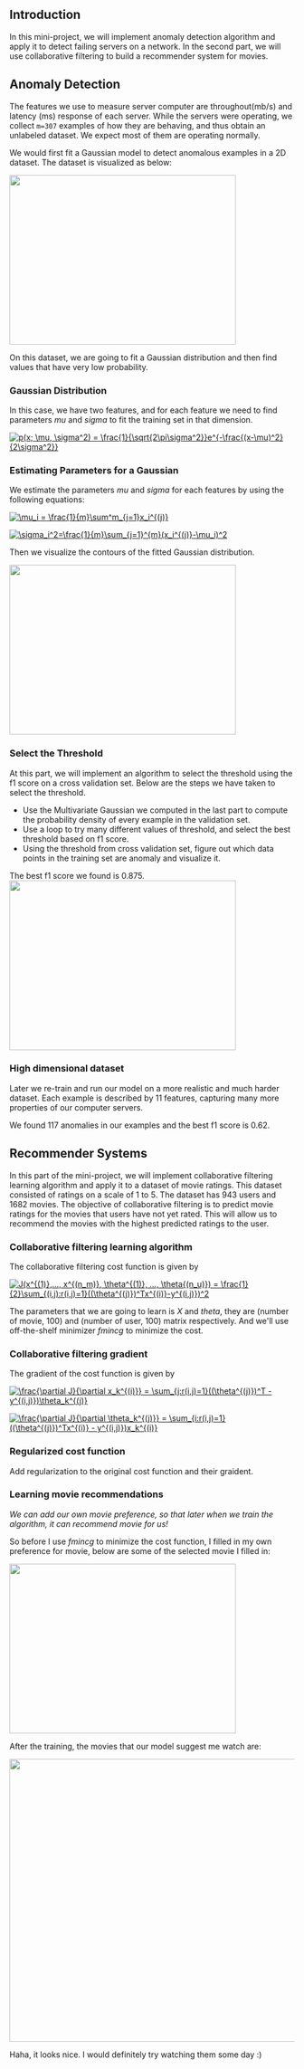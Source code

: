 ## Introduction 

In this mini-project, we will implement anomaly detection algorithm and apply it to detect failing servers on a network. In the second 
part, we will use collaborative filtering to build a recommender system for movies. 

## Anomaly Detection

The features we use to measure server computer are throughout(mb/s) and latency (ms) response of each server. While the servers
were operating, we collect `m=307` examples of how they are behaving, and thus obtain an unlabeled dataset. We expect most of 
them are operating normally. 

We would first fit a Gaussian model to detect anomalous examples in a 2D dataset. The dataset is visualized as below:

<img src="https://user-images.githubusercontent.com/17235054/31862939-a606e36a-b714-11e7-87d6-dfdb767ccd51.jpg" width=400 height=300>

On this dataset, we are going to fit a Gaussian distribution and then find values that have very low probability. 


### Gaussian Distribution

In this case, we have two features, and for each feature we need to find parameters *mu* and *sigma* to fit the training set in that dimension. 

<a href="https://www.codecogs.com/eqnedit.php?latex=p(x;&space;\mu,&space;\sigma^2)&space;=&space;\frac{1}{\sqrt{2\pi\sigma^2}}e^{-\frac{(x-\mu)^2}{2\sigma^2}}" target="_blank"><img src="https://latex.codecogs.com/gif.latex?p(x;&space;\mu,&space;\sigma^2)&space;=&space;\frac{1}{\sqrt{2\pi\sigma^2}}e^{-\frac{(x-\mu)^2}{2\sigma^2}}" title="p(x; \mu, \sigma^2) = \frac{1}{\sqrt{2\pi\sigma^2}}e^{-\frac{(x-\mu)^2}{2\sigma^2}}" /></a>

### Estimating Parameters for a Gaussian

We estimate the parameters *mu* and *sigma* for each features by using the following equations:

<a href="https://www.codecogs.com/eqnedit.php?latex=\mu_i&space;=&space;\frac{1}{m}\sum^m_{j=1}x_i^{(j)}" target="_blank"><img src="https://latex.codecogs.com/gif.latex?\mu_i&space;=&space;\frac{1}{m}\sum^m_{j=1}x_i^{(j)}" title="\mu_i = \frac{1}{m}\sum^m_{j=1}x_i^{(j)}" /></a>


<a href="https://www.codecogs.com/eqnedit.php?latex=\sigma_i^2=\frac{1}{m}\sum_{j=1}^{m}(x_i^{(j)}-\mu_i)^2" target="_blank"><img src="https://latex.codecogs.com/gif.latex?\sigma_i^2=\frac{1}{m}\sum_{j=1}^{m}(x_i^{(j)}-\mu_i)^2" title="\sigma_i^2=\frac{1}{m}\sum_{j=1}^{m}(x_i^{(j)}-\mu_i)^2" /></a>

Then we visualize the contours of the fitted Gaussian distribution. 

<img src="https://user-images.githubusercontent.com/17235054/31863130-184c27b2-b717-11e7-8b4a-fae1d3a31924.jpg" width=400 height=300>


### Select the Threshold

At this part, we will implement an algorithm to select the threshold using the f1 score on a cross validation set. Below are the steps we have taken to select the threshold.

- Use the Multivariate Gaussian we computed in the last part to compute the probability density of every example in the validation set. 
- Use a loop to try many different values of threshold, and select the best threshold based on f1 score. 
- Using the threshold from cross validation set, figure out which data points in the training set are anomaly and visualize it. 

The best f1 score we found is 0.875. 
<img src="https://user-images.githubusercontent.com/17235054/31863642-531930b8-b71e-11e7-9350-e5d64349b076.jpg" width=400 height=300>

### High dimensional dataset

Later we re-train and run our model on a more realistic and much harder dataset. Each example is described by 11 features, capturing many more properties of our computer servers. 

We found 117 anomalies in our examples and the best f1 score is 0.62. 


## Recommender Systems

In this part of the mini-project, we will implement collaborative filtering learning algorithm and apply it to a dataset of movie ratings. This dataset consisted of ratings on a scale of 1 to 5. The dataset has 943 users and 1682 movies. The objective of collaborative filtering is to predict movie ratings for the movies that users have not yet rated. This will allow us to recommend the movies with the highest predicted ratings to the user.


### Collaborative filtering learning algorithm

The collaborative filtering cost function is given by

<a href="https://www.codecogs.com/eqnedit.php?latex=J(x^{(1)},...,&space;x^{(n_m)},&space;\theta^{(1)},&space;...,&space;\theta{(n_u)})&space;=&space;\frac{1}{2}\sum_{(i,j):r(i,j)=1}((\theta^{(j)})^Tx^{(i)}-y^{(i,j)})^2" target="_blank"><img src="https://latex.codecogs.com/gif.latex?J(x^{(1)},...,&space;x^{(n_m)},&space;\theta^{(1)},&space;...,&space;\theta{(n_u)})&space;=&space;\frac{1}{2}\sum_{(i,j):r(i,j)=1}((\theta^{(j)})^Tx^{(i)}-y^{(i,j)})^2" title="J(x^{(1)},..., x^{(n_m)}, \theta^{(1)}, ..., \theta{(n_u)}) = \frac{1}{2}\sum_{(i,j):r(i,j)=1}((\theta^{(j)})^Tx^{(i)}-y^{(i,j)})^2" /></a>

The parameters that we are going to learn is *X* and *theta*, they are (number of movie, 100) and (number of user, 100) matrix respectively. And we'll use off-the-shelf minimizer *fmincg* to minimize the cost. 


### Collaborative filtering gradient

The gradient of the cost function is given by

<a href="https://www.codecogs.com/eqnedit.php?latex=\frac{\partial&space;J}{\partial&space;x_k^{(i)}}&space;=&space;\sum_{j:r(i,j)=1}((\theta^{(j)})^T&space;-&space;y^{(i,j)})\theta_k^{(j)}" target="_blank"><img src="https://latex.codecogs.com/gif.latex?\frac{\partial&space;J}{\partial&space;x_k^{(i)}}&space;=&space;\sum_{j:r(i,j)=1}((\theta^{(j)})^T&space;-&space;y^{(i,j)})\theta_k^{(j)}" title="\frac{\partial J}{\partial x_k^{(i)}} = \sum_{j:r(i,j)=1}((\theta^{(j)})^T - y^{(i,j)})\theta_k^{(j)}" /></a>

<a href="https://www.codecogs.com/eqnedit.php?latex=\frac{\partial&space;J}{\partial&space;\theta_k^{(j)}}&space;=&space;\sum_{i:r(i,j)=1}((\theta^{(j)})^Tx^{(i)}&space;-&space;y^{(i,j)})x_k^{(i)}" target="_blank"><img src="https://latex.codecogs.com/gif.latex?\frac{\partial&space;J}{\partial&space;\theta_k^{(j)}}&space;=&space;\sum_{i:r(i,j)=1}((\theta^{(j)})^Tx^{(i)}&space;-&space;y^{(i,j)})x_k^{(i)}" title="\frac{\partial J}{\partial \theta_k^{(j)}} = \sum_{i:r(i,j)=1}((\theta^{(j)})^Tx^{(i)} - y^{(i,j)})x_k^{(i)}" /></a>


### Regularized cost function

Add regularization to the original cost function and their graident.

### Learning movie recommendations

*We can add our own movie preference, so that later when we train the algorithm, it can recommend movie for us!*

So before I use *fmincg* to minimize the cost function, I filled in my own preference for movie, below are some of the selected movie I filled in:

<img src="https://user-images.githubusercontent.com/17235054/31865321-4059d906-b73b-11e7-90fc-04f726be15b9.png" width=400 height=300>

After the training, the movies that our model suggest me watch are:

<img src="https://user-images.githubusercontent.com/17235054/31865351-b4e9d604-b73b-11e7-81d6-3419d704089b.png" width=800 height=500>

Haha, it looks nice. I would definitely try watching them some day :)
